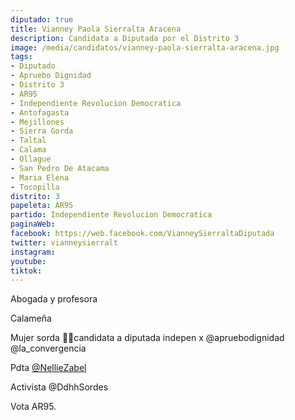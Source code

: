```yaml
---
diputado: true
title: Vianney Paola Sierralta Aracena
description: Candidata a Diputada por el Distrito 3
image: /media/candidatos/vianney-paola-sierralta-aracena.jpg
tags:
- Diputado
- Apruebo Dignidad
- Distrito 3
- AR95
- Independiente Revolucion Democratica
- Antofagasta
- Mejillones
- Sierra Gorda
- Taltal
- Calama
- Ollague
- San Pedro De Atacama
- Maria Elena
- Tocopilla
distrito: 3
papeleta: AR95
partido: Independiente Revolucion Democratica
paginaWeb:
facebook: https://web.facebook.com/VianneySierraltaDiputada
twitter: vianneysierralt
instagram:
youtube:
tiktok:
---
```

Abogada y profesora

Calameña

Mujer sorda ✌🏽candidata a diputada indepen x @apruebodignidad @la_convergencia

Pdta [@NellieZabel](https://www.fnzchile.cl/)

Activista @DdhhSordes

Vota AR95.

